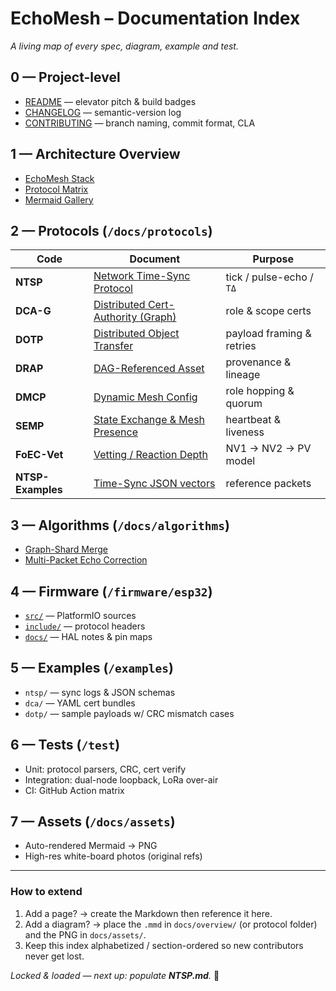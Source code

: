 # EchoMesh – Documentation Index  
*A living map of every spec, diagram, example and test.*

## 0 — Project-level
- [README](README.md) — elevator pitch & build badges  
- [CHANGELOG](CHANGELOG.md) — semantic-version log  
- [CONTRIBUTING](CONTRIBUTING.md) — branch naming, commit format, CLA

## 1 — Architecture Overview
- [EchoMesh Stack](docs/overview/echomesh_stack.md)
- [Protocol Matrix](docs/overview/protocol_matrix.md)
- [Mermaid Gallery](docs/overview/diagrams.md)

## 2 — Protocols (`/docs/protocols`)
| Code | Document | Purpose |
|------|----------|---------|
| **NTSP** | [Network Time-Sync Protocol](docs/protocols/NTSP.md) | tick / pulse-echo / `TΔ` |
| **DCA-G** | [Distributed Cert-Authority (Graph)](docs/protocols/DCA-G.md) | role & scope certs |
| **DOTP** | [Distributed Object Transfer](docs/protocols/DOTP.md) | payload framing & retries |
| **DRAP** | [DAG-Referenced Asset](docs/protocols/DRAP.md) | provenance & lineage |
| **DMCP** | [Dynamic Mesh Config](docs/protocols/DMCP.md) | role hopping & quorum |
| **SEMP** | [State Exchange & Mesh Presence](docs/protocols/SEMP.md) | heartbeat & liveness |
| **FoEC-Vet** | [Vetting / Reaction Depth](docs/protocols/FoEC-Vet.md) | NV1 → NV2 → PV model |
| **NTSP-Examples** | [Time-Sync JSON vectors](examples/ntsp/t_delta.json) | reference packets |

## 3 — Algorithms (`/docs/algorithms`)
- [Graph-Shard Merge](docs/algorithms/merge.md)
- [Multi-Packet Echo Correction](docs/algorithms/echo_merge.md)

## 4 — Firmware (`/firmware/esp32`)
- [`src/`](firmware/esp32/src) — PlatformIO sources  
- [`include/`](firmware/esp32/include) — protocol headers  
- [`docs/`](firmware/esp32/docs) — HAL notes & pin maps

## 5 — Examples (`/examples`)
- `ntsp/` — sync logs & JSON schemas  
- `dca/` — YAML cert bundles  
- `dotp/` — sample payloads w/ CRC mismatch cases  

## 6 — Tests (`/test`)
- Unit: protocol parsers, CRC, cert verify  
- Integration: dual-node loopback, LoRa over-air  
- CI: GitHub Action matrix

## 7 — Assets (`/docs/assets`)
- Auto-rendered Mermaid → PNG  
- High-res white-board photos (original refs)

---

### How to extend
1. Add a page? → create the Markdown then reference it here.  
2. Add a diagram? → place the `.mmd` in `docs/overview/` (or protocol folder) and the PNG in `docs/assets/`.  
3. Keep this index alphabetized / section-ordered so new contributors never get lost.

*Locked & loaded — next up: populate **NTSP.md**.* 🚀